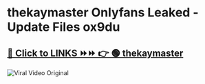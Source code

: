 
 # thekaymaster Onlyfans Leaked - Update Files ox9du

## <h2><a href="https://clipsfans.com/thekaymaster&ref=git">🔗 Click to LINKS ⏩⏩ 👉 🟢 thekaymaster </a></h2>

<a href="https://clipsfans.com/thekaymaster&ref=git" rel="nofollow" data-target="animated-image.originalLink"><img src="https://i.ibb.co.com/xMMVF88/686577567.gif" alt="Viral Video Original" style="max-width: 100%; display: inline-block;" data-target="animated-image.originalImage"></a>

